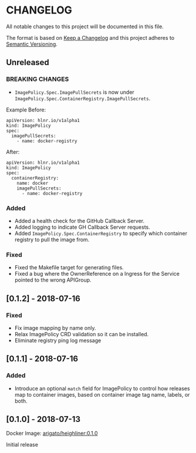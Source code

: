 # CHANGELOG

All notable changes to this project will be documented in this file.

The format is based on [Keep a Changelog](http://keepachangelog.com/)
and this project adheres to [Semantic Versioning](http://semver.org/).

## Unreleased

### BREAKING CHANGES

- `ImagePolicy.Spec.ImagePullSecrets` is now under
  `ImagePolicy.Spec.ContainerRegistry.ImagePullSecrets`.

Example Before:

```
apiVersion: hlnr.io/v1alpha1
kind: ImagePolicy
spec:
  imagePullSecrets:
    - name: docker-registry
```

After:

```
apiVersion: hlnr.io/v1alpha1
kind: ImagePolicy
spec:
  containerRegistry:
    name: docker
    imagePullSecrets:
      - name: docker-registry
```

### Added

- Added a health check for the GitHub Callback Server.
- Added logging to indicate GH Callback Server requests.
- Added `ImagePolicy.Spec.ContainerRegistry` to specify which container registry
  to pull the image from.

### Fixed

- Fixed the Makefile target for generating files.
- Fixed a bug where the OwnerReference on a Ingress for the Service pointed to the wrong APIGroup.

## [0.1.2] - 2018-07-16

### Fixed
- Fix image mapping by name only.
- Relax ImagePolicy CRD validation so it can be installed.
- Eliminate registry ping log message

## [0.1.1] - 2018-07-16

### Added
- Introduce an optional `match` field for ImagePolicy to control how releases
  map to container images, based on container image tag name, labels, or both.

## [0.1.0] - 2018-07-13

Docker Image: [arigato/heighliner:0.1.0](https://hub.docker.com/r/arigato/heighliner/tags)

Initial release
